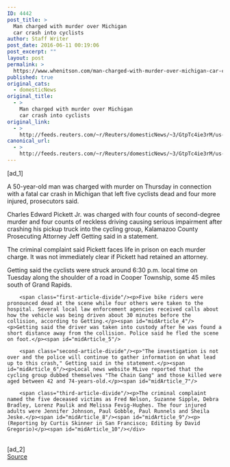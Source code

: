 ```yaml
---
ID: 4442
post_title: >
  Man charged with murder over Michigan
  car crash into cyclists
author: Staff Writer
post_date: 2016-06-11 00:19:06
post_excerpt: ""
layout: post
permalink: >
  https://www.whenitson.com/man-charged-with-murder-over-michigan-car-crash-into-cyclists/
published: true
original_cats:
  - domesticNews
original_title:
  - >
    Man charged with murder over Michigan
    car crash into cyclists
original_link:
  - >
    http://feeds.reuters.com/~r/Reuters/domesticNews/~3/GtpTc4ie3rM/us-michigan-crash-idUSKCN0YW2I5
canonical_url:
  - >
    http://feeds.reuters.com/~r/Reuters/domesticNews/~3/GtpTc4ie3rM/us-michigan-crash-idUSKCN0YW2I5
---
```

 [ad_1]
<br><div id="articleText">
<span id="midArticle_start"/>

<span class="focusParagraph" readability="4"><p><span class="articleLocatio&lt;/span&gt;n">A 50-year-old man was charged with murder on Thursday in connection with a fatal car crash in Michigan that left five cyclists dead and four more injured, prosecutors said.</span></p></span><span id="midArticle_0"/><p>Charles Edward Pickett Jr. was charged with four counts of second-degree murder and four counts of reckless driving causing serious impairment after crashing his pickup truck into the cycling group, Kalamazoo County Prosecuting Attorney Jeff Getting said in a statement.</p><span id="midArticle_1"/><p>The criminal complaint said Pickett faces life in prison on each murder charge. It was not immediately clear if Pickett had retained an attorney.</p><span id="midArticle_2"/><p>Getting said the cyclists were struck around 6:30 p.m. local time on Tuesday along the shoulder of a road in Cooper Township, some 45 miles south of Grand Rapids.</p><span id="midArticle_3"/>
        
        <span class="first-article-divide"/><p>Five bike riders were pronounced dead at the scene while four others were taken to the hospital. Several local law enforcement agencies received calls about how the vehicle was being driven about 30 minutes before the collision, according to Getting.</p><span id="midArticle_4"/><p>Getting said the driver was taken into custody after he was found a short distance away from the collision. Police said he fled the scene on foot.</p><span id="midArticle_5"/>
        
        <span class="second-article-divide"/><p>"The investigation is not over and the police will continue to gather information on what lead up to this crash," Getting said in the statement.</p><span id="midArticle_6"/><p>Local news website MLive reported that the cycling group dubbed themselves "The Chain Gang" and those killed were aged between 42 and 74-years-old.</p><span id="midArticle_7"/>
        
        <span class="third-article-divide"/><p>The criminal complaint named the five deceased victims as Fred Nelson, Suzanne Sipple, Debra Bradley, Lorenz Paulik and Melissa Fevig-Hughes. The four injured adults were Jennifer Johnson, Paul Gobble, Paul Runnels and Sheila Jeske.</p><span id="midArticle_8"/><span id="midArticle_9"/><p> (Reporting by Curtis Skinner in San Francisco; Editing by David Gregorio)</p><span id="midArticle_10"/></div>
<br>[ad_2]
<br><a href="http://feeds.reuters.com/~r/Reuters/domesticNews/~3/GtpTc4ie3rM/us-michigan-crash-idUSKCN0YW2I5">Source </a>